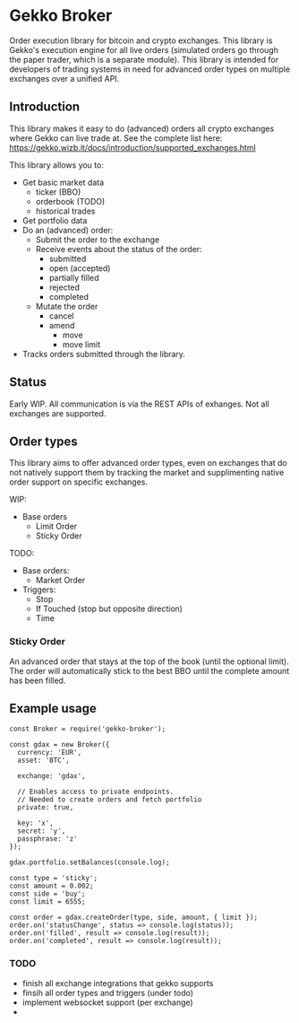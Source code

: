 # Gekko Broker

Order execution library for bitcoin and crypto exchanges. This library is Gekko's execution engine for all live orders (simulated orders go through the paper trader, which is a separate module). This library is intended for developers of trading systems in need for advanced order types on multiple exchanges over a unified API.

## Introduction

This library makes it easy to do (advanced) orders all crypto exchanges where Gekko can live trade at. See the complete list here: https://gekko.wizb.it/docs/introduction/supported_exchanges.html

This library allows you to:

- Get basic market data
  - ticker (BBO)
  - orderbook (TODO)
  - historical trades
- Get portfolio data
- Do an (advanced) order:
  - Submit the order to the exchange
  - Receive events about the status of the order:
    - submitted
    - open (accepted)
    - partially filled
    - rejected
    - completed
  - Mutate the order
    - cancel
    - amend
      - move
      - move limit
- Tracks orders submitted through the library.

## Status

Early WIP. All communication is via the REST APIs of exhanges. Not all exchanges are supported.

## Order types

This library aims to offer advanced order types, even on exchanges that do not natively support them by tracking the market and supplimenting native order support on specific exchanges.

WIP:

- Base orders
  - Limit Order
  - Sticky Order

TODO:

- Base orders:
  - Market Order
- Triggers:
  - Stop
  - If Touched (stop but opposite direction)
  - Time

### Sticky Order

An advanced order that stays at the top of the book (until the optional limit). The order will automatically stick to the best BBO until the complete amount has been filled.

## Example usage

    const Broker = require('gekko-broker');

    const gdax = new Broker({
      currency: 'EUR',
      asset: 'BTC',

      exchange: 'gdax',

      // Enables access to private endpoints.
      // Needed to create orders and fetch portfolio
      private: true,

      key: 'x',
      secret: 'y',
      passphrase: 'z'
    });

    gdax.portfolio.setBalances(console.log);

    const type = 'sticky';
    const amount = 0.002;
    const side = 'buy';
    const limit = 6555;

    const order = gdax.createOrder(type, side, amount, { limit });
    order.on('statusChange', status => console.log(status));
    order.on('filled', result => console.log(result));
    order.on('completed', result => console.log(result));

### TODO

- finish all exchange integrations that gekko supports
- finsih all order types and triggers (under todo)
- implement websocket support (per exchange)
- 
